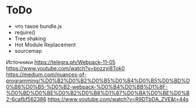 # ToDo

- что такое bundle.js
- require()
- Tree shaking
- Hot Module Replacement
- sourcemap

Источники
https://telegra.ph/Webpack-11-05
https://www.youtube.com/watch?v=bozzyi8Tok0
https://medium.com/nuances-of-programming/%D0%B2%D0%B2%D0%B5%D0%B4%D0%B5%D0%BD%D0%B8%D0%B5-%D0%B2-webpack-%D0%B4%D0%BB%D1%8F-%D0%BD%D0%BE%D0%B2%D0%B8%D1%87%D0%BA%D0%BE%D0%B2-6cafbf562386
https://www.youtube.com/watch?v=R9DTbDA_ZVE&t=44s